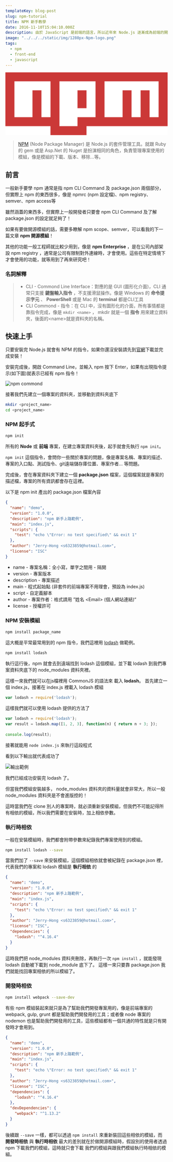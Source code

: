```yaml
---
templateKey: blog-post
slug: npm-tutorial
title: NPM 新手教學
date: 2016-11-10T15:04:10.000Z
description: 由於 JavaScript 是前端的語言，所以近年來 Node.js 逐漸成為前端的開發必備環境，許多前端開發工具都是跑在 Node.js 之上，像是 Gulp, Grunt, Webpack。因此 NPM 也成為前端必會的基礎工具之一！
image: "../../../static/img/1280px-Npm-logo.png"
tags:
  - npm
  - front-end
  - javascript
---
```


![](../../../static/img/1280px-Npm-logo.png)


> [NPM](https://www.npmjs.com/) (Node Package Manager) 是 Node.js 的套件管理工具。就跟 Ruby 的 gem 或是 Asp.Net 的 Nuget 是扮演相同的角色，負責管理專案使用的模組，像是模組的下載、版本、移除...等。


## 前言

一般新手要學 npm 通常是指 npm CLI Command 及 package.json 兩個部分，但實際上 npm 的東西很多，像是 npmrc (npm 設定檔)、npm registry、semver、npm access等

雖然涵蓋的東西多，但實際上一般開發者只要會 npm CLI Command 及了解package.json 的設定就足夠了！

如果有要做開源模組的話，需要多瞭解 npm scope、semver，可以看我的下一篇文章 **npm 開源模組**！

其他的功能一般工程師就比較少用到，像是 **npm Enterprise** ，是在公司內部架設 npm registry ，通常是公司有限制對外連線時，才會使用。這些在特定情境下才會使用的功能，就等用到了再來研究吧！

### 名詞解釋

> * CLI - Commond Line Interface：對應的是 GUI (圖形化介面)，CLI 通常只支援 **鍵盤輸入指令** ，不支援滑鼠操作。像是 Windows 的 **命令提示字元** 、 **PowerShell** 或是 Mac 的 **terminal** 都是CLI工具
> * CLI Commond - 指令：在 CLI 中，沒有圖形化的介面，所有事情都是靠指令完成，像是 `mkdir <name>` ， mkdir 就是一個 **指令** 用來建立資料夾，後面的\<name>就是資料夾的名稱。

## 快速上手

只要安裝完 Node.js 就會有 NPM 的指令，如果你還沒安裝請先到[官網](https://nodejs.org/en/)下載並完成安裝！

安裝完成後，開啟 Command Line，並輸入 npm 按下 Enter，如果有出現指令提示(如下圖)就表示已經有 npm 指令！

![npm commond](/img/npm-commond_elmoxk.png)

接著我們先建立一個專案的資料夾，並移動到資料夾底下

```bash
mkdir <project_name>
cd <project_name>
```

### NPM 起手式

```bash
npm init
```

所有的 **Node** 或 **前端** 專案，在建立專案資料夾後，起手就會先執行 `npm init`。

`npm init` 這個指令，會問你一些關於專案的問題，像是專案名稱、專案的描述、專案的入口點、測試指令、git遠端儲存庫位置、專案作者... 等問題。

完成後，會在專案資料夾下建立一個 **package.json** 檔案，這個檔案就是專案的描述檔，專案的所有資訊都會存在這裡。

以下是 npm init 產出的 package.json 檔案內容

```json
{
  "name": "demo",
  "version": "1.0.0",
  "description": "npm 新手上路範例",
  "main": "index.js",
  "scripts": {
    "test": "echo \"Error: no test specified\" && exit 1"
  },
  "author": "Jerry-Hong <s6323859@hotmail.com>",
  "license": "ISC"
}

```

* name - 專案名稱：全小寫，單字之間用 - 隔開
* version - 專案版本
* description - 專案描述
* main - 程式起始點 (非套件的前端專案不用理會，預設為 index.js)
* script - 自定義腳本
* author - 專案作者：格式請用 ”姓名 \<Email\> (個人網站連結)“
* license - 授權許可

### NPM 安裝模組

```bash
npm install package_name
```

這大概是平常最常用到的 npm 指令，我們這裡用 [lodash](https://lodash.com/) 做範例。

```bash
npm install lodash
```

執行這行後，npm 就會去到遠端找到 lodash 這個模組，並下載 lodash 到我們專案資料夾底下的 node_modules 資料夾裡。


這樣一來我們就可以在js檔裡用 CommonJS 的語法來 載入 **lodash**。
首先建立一個 index.js，接著在 index.js 裡載入 lodash 模組

```javascript
var lodash = require('lodash');
```

這樣我們就可以使用 lodash 提供的方法了

```javascript
var lodash = require('lodash');
var result = lodash.map([1, 2, 3], function(n) { return n + 3; });

console.log(result);
```

接著就能用 `node index.js` 來執行這段程式

看到以下輸出就代表成功了

![輸出範例](/img/lodash_output.png)

我們已經成功安裝完 lodash 了。

但當我們模組安裝越多， node_modules 資料夾的資料量就會非常大，所以一般 node_modules 資料夾是不會進版控的！

這時當我們在 clone 別人的專案時，就必須重新安裝模組，但我們不可能記得所有相依的模組，所以我們需要在安裝時，加上相依參數。


### 執行時相依

一般在安裝模組時，我們都會附帶參數來紀錄我們專案使用到的模組。

```bash
npm install lodash --save
```

當我們加了 `--save` 來安裝模組，這個模組相依就會被紀錄在 package.json 裡，代表我們的專案和 lodash 模組是 **執行相依** 的

```json
{
  "name": "demo",
  "version": "1.0.0",
  "description": "npm 新手上路範例",
  "main": "index.js",
  "scripts": {
    "test": "echo \"Error: no test specified\" && exit 1"
  },
  "author": "Jerry-Hong <s6323859@hotmail.com>",
  "license": "ISC",
  "dependencies": {
    "lodash": "^4.16.4"
  }
}
```

這時我們把 node_modules 資料夾刪除，再執行一次 `npm install` ，就能發現 lodash 自動被下載到 node_module 底下了。
這樣一來只要靠 package.json 我們就能找回專案相依的所以模組了。

### 開發時相依

```bash
npm install webpack --save-dev
```

有些 npm 模組裝起來就只是為了幫助我們開發專案用的，像是前端專案的 webpack, gulp, grunt 都是幫助我們開發用的工具；或者像 node 專案的 nodemon 也是幫助我們開發用的工具，這些模組都有一個共通的特性就是只有開發時才會用到。

```json
{
  "name": "demo",
  "version": "1.0.0",
  "description": "npm 新手上路範例",
  "main": "index.js",
  "scripts": {
    "test": "echo \"Error: no test specified\" && exit 1"
  },
  "author": "Jerry-Hong <s6323859@hotmail.com>",
  "license": "ISC",
  "dependencies": {
    "lodash": "^4.16.4"
  },
  "devDependencies": {
    "webpack": "^1.13.2"
  }
}
```
後續跟 `--save` 一樣，都可以透過 `npm install` 來重新裝回這些相依的模組，而 **開發時相依** 與 **執行時相依** 最大的差別就在於做開源模組時，假設別的使用者透過 npm 下載我們的模組，這時就只會下載 我們的模組與跟我們模組執行時相依的模組。